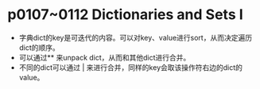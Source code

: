 # p0107~0112 Dictionaries and Sets I

 - 字典dict的key是可迭代的内容。可以对key、value进行sort，从而决定遍历dict的顺序。
 - 可以通过** 来unpack dict，从而和其他dict进行合并。
 - 不同的dict可以通过 | 来进行合并，同样的key会取该操作符右边的dict的value。
